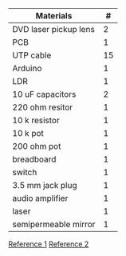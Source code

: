 | Materials             |   #   |
| ----------------------|-------|
| DVD laser pickup lens |   2   |
| PCB                   |   1   |
| UTP cable             |   15  |
| Arduino               |   1   |
| LDR                   |   1   |
| 10 uF capacitors      |   2   |
| 220 ohm resitor       |   1   |
| 10 k resistor         |   1   |
| 10 k pot              |   1   |
| 200 ohm pot           |   1   |
| breadboard            |   1   |
| switch                |   1   |
| 3.5 mm jack plug      |   1   |
| audio amplifier       |   1   |
| laser                 |   1   |
| semipermeable mirror  |   1   |

[Reference 1](http://www.instructables.com/id/Laser-Scanning-Microscope/)
[Reference 2](http://www.instructables.com/id/Scanning-Laser-Microscope-With-Arduino/)
